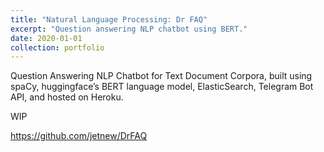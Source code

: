 ```yaml
---
title: "Natural Language Processing: Dr FAQ"
excerpt: "Question answering NLP chatbot using BERT."
date: 2020-01-01
collection: portfolio
---
```


Question Answering NLP Chatbot for Text Document Corpora, built using spaCy, huggingface’s BERT language model, ElasticSearch, Telegram Bot API, and hosted on Heroku.

WIP

https://github.com/jetnew/DrFAQ
